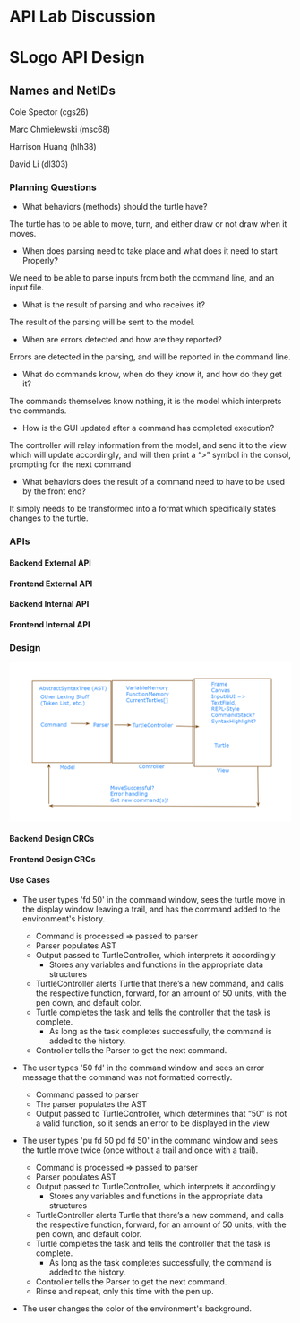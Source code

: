 # API Lab Discussion
# SLogo API Design

## Names and NetIDs

Cole Spector (cgs26)

Marc Chmielewski (msc68)

Harrison Huang (hlh38)

David Li (dl303)

### Planning Questions

* What behaviors (methods) should the turtle have?

The turtle has to be able to move, turn, and either draw or not draw when it moves.

* When does parsing need to take place and what does it need to start
  Properly?

We need to be able to parse inputs from both the command line, and an input file.

* What is the result of parsing and who receives it?

The result of the parsing will be sent to the model.

* When are errors detected and how are they reported?

Errors are detected in the parsing, and will be reported in the command line.

* What do commands know, when do they know it, and how do they get it?

The commands themselves know nothing, it is the model which interprets the commands.

* How is the GUI updated after a command has completed execution?

The controller will relay information from the model, and send it to the view which will update accordingly, and will then print a “>” symbol in the consol, prompting for the next command

* What behaviors does the result of a command need to have to be used
  by the front end?

It simply needs to be transformed into a format which specifically states changes to the turtle.


### APIs

#### Backend External API


#### Frontend External API



#### Backend Internal API


#### Frontend Internal API



### Design
![API_Design](API_Whiteboard.png)

#### Backend Design CRCs


#### Frontend Design CRCs



#### Use Cases

* The user types 'fd 50' in the command window, sees the turtle move in the display window leaving a trail, and has the command added to the environment's history.
    * Command is processed ⇒ passed to parser
    * Parser populates AST
    * Output passed to TurtleController, which interprets it accordingly
        * Stores any variables and functions in the appropriate data structures
    * TurtleController alerts Turtle that there’s a new command, and calls the respective function, forward, for an amount of 50 units, with the pen down, and default color.
    * Turtle completes the task and tells the controller that the task is complete.
        * As long as the task completes successfully, the command is added to the history.
    * Controller tells the Parser to get the next command.
* The user types '50 fd' in the command window and sees an error message that the command was not formatted correctly.
    * Command passed to parser
    * The parser populates the AST
    * Output passed to TurtleController, which determines that “50” is not a valid function, so it sends an error to be displayed in the view

* The user types 'pu fd 50 pd fd 50' in the command window and sees the turtle move twice (once without a trail and once with a trail).
    * Command is processed ⇒ passed to parser
    * Parser populates AST
    * Output passed to TurtleController, which interprets it accordingly
        * Stores any variables and functions in the appropriate data structures
    * TurtleController alerts Turtle that there’s a new command, and calls the respective function, forward, for an amount of 50 units, with the pen down, and default color.
    * Turtle completes the task and tells the controller that the task is complete.
        * As long as the task completes successfully, the command is added to the history.
    * Controller tells the Parser to get the next command.
    * Rinse and repeat, only this time with the pen up.
* The user changes the color of the environment's background.

